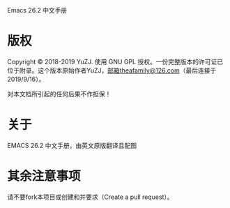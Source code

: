 Emacs 26.2 中文手册
# 版权
Copyright © 2018-2019 YuZJ.
使用 GNU GPL 授权。一份完整版本的许可证已位于附录。这个版本原始作者YuZJ，邮箱theafamily@126.com（最后连接于2019/9/16）。

对本文档所引起的任何后果不作担保！

# 关于
 EMACS 26.2 中文手册，由英文原版翻译且配图 

# 其余注意事项
请不要fork本项目或创建和并要求（Create a pull request）。
